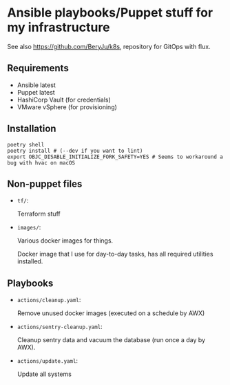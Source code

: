 # Ansible playbooks/Puppet stuff for my infrastructure

See also https://github.com/BeryJu/k8s, repository for GitOps with flux.

## Requirements

- Ansible latest
- Puppet latest
- HashiCorp Vault (for credentials)
- VMware vSphere (for provisioning)

## Installation

```shell
poetry shell
poetry install # (--dev if you want to lint)
export OBJC_DISABLE_INITIALIZE_FORK_SAFETY=YES # Seems to workaround a bug with hvac on macOS
```

## Non-puppet files

- `tf/`:

    Terraform stuff

- `images/`:

    Various docker images for things.

    Docker image that I use for day-to-day tasks, has all required utilities installed.

## Playbooks

- `actions/cleanup.yaml`:

    Remove unused docker images (executed on a schedule by AWX)

- `actions/sentry-cleanup.yaml`:

    Cleanup sentry data and vacuum the database (run once a day by AWX).

- `actions/update.yaml`:

    Update all systems
